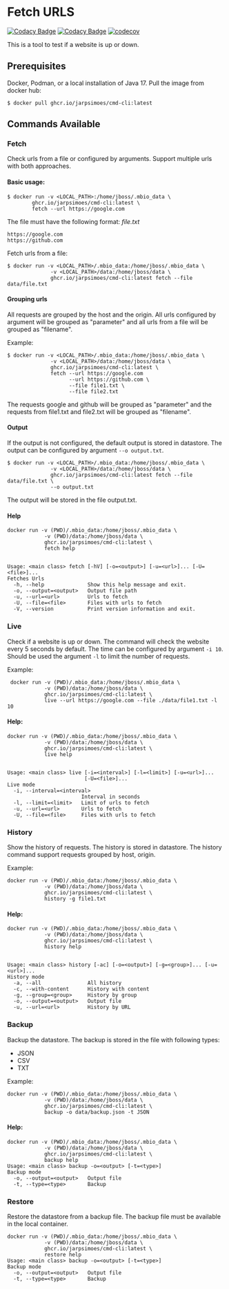 # Fetch URLS

[![Codacy Badge](https://app.codacy.com/project/badge/Grade/429840ee98974b7b93ae8dde07ae339d)](https://www.codacy.com/gh/jarpsimoes/cmd-cli/dashboard?utm_source=github.com&amp;utm_medium=referral&amp;utm_content=jarpsimoes/cmd-cli&amp;utm_campaign=Badge_Grade)
[![Codacy Badge](https://app.codacy.com/project/badge/Coverage/429840ee98974b7b93ae8dde07ae339d)](https://www.codacy.com/gh/jarpsimoes/cmd-cli/dashboard?utm_source=github.com&utm_medium=referral&utm_content=jarpsimoes/cmd-cli&utm_campaign=Badge_Coverage)
[![codecov](https://codecov.io/gh/jarpsimoes/cmd-cli/branch/main/graph/badge.svg?token=LFSBMSWFFM)](https://codecov.io/gh/jarpsimoes/cmd-cli)

This is a tool to test if a website is up or down.

## Prerequisites
Docker, Podman, or a local installation of Java 17.
Pull the image from docker hub:
```shell script
$ docker pull ghcr.io/jarpsimoes/cmd-cli:latest
```

## Commands Available

### Fetch
Check urls from a file or configured by arguments. Support multiple urls with 
both approaches.

#### Basic usage:
```shell script
$ docker run -v <LOCAL_PATH>:/home/jboss/.mbio_data \ 
        ghcr.io/jarpsimoes/cmd-cli:latest \
        fetch --url https://google.com
```

The file must have the following format:
*file.txt*
```text
https://google.com
https://github.com
```

Fetch urls from a file:
```shell script
$ docker run -v <LOCAL_PATH>/.mbio_data:/home/jboss/.mbio_data \ 
              -v <LOCAL_PATH>/data:/home/jboss/data \
              ghcr.io/jarpsimoes/cmd-cli:latest fetch --file data/file.txt
```

#### Grouping urls
All requests are grouped by the host and the origin. All urls configured by
argument will be grouped as "parameter" and all urls from a file will be grouped
as "filename".

Example:
```shell script
$ docker run -v <LOCAL_PATH>/.mbio_data:/home/jboss/.mbio_data \ 
              -v <LOCAL_PATH>/data:/home/jboss/data \
              ghcr.io/jarpsimoes/cmd-cli:latest \
              fetch --url https://google.com 
                    --url https://github.com \
                    --file file1.txt \
                    --file file2.txt
```

The requests google and github will be grouped as "parameter" and the requests
from file1.txt and file2.txt will be grouped as "filename".

#### Output
If the output is not configured, the default output is stored in datastore. 
The output can be configured by argument ```--o output.txt```.

```shell script
$ docker run -v <LOCAL_PATH>/.mbio_data:/home/jboss/.mbio_data \ 
              -v <LOCAL_PATH>/data:/home/jboss/data \
              ghcr.io/jarpsimoes/cmd-cli:latest fetch --file data/file.txt \
              --o output.txt
```

The output will be stored in the file output.txt.

#### Help
```shell script
docker run -v (PWD)/.mbio_data:/home/jboss/.mbio_data \ 
            -v (PWD)/data:/home/jboss/data \
            ghcr.io/jarpsimoes/cmd-cli:latest \
            fetch help


Usage: <main class> fetch [-hV] [-o=<output>] [-u=<url>]... [-U=<file>]...
Fetches Urls
  -h, --help              Show this help message and exit.
  -o, --output=<output>   Output file path
  -u, --url=<url>         Urls to fetch
  -U, --file=<file>       Files with urls to fetch
  -V, --version           Print version information and exit.

```

### Live
Check if a website is up or down. The command will check the website every 5 
seconds by default. The time can be configured by argument ```-i 10```. Should
be used the argument ```-l``` to limit the number of requests.

Example:
```shell script
 docker run -v (PWD)/.mbio_data:/home/jboss/.mbio_data \ 
            -v (PWD)/data:/home/jboss/data \
            ghcr.io/jarpsimoes/cmd-cli:latest \
            live --url https://google.com --file ./data/file1.txt -l 10
```

#### Help:
```shell script
docker run -v (PWD)/.mbio_data:/home/jboss/.mbio_data \ 
            -v (PWD)/data:/home/jboss/data \
            ghcr.io/jarpsimoes/cmd-cli:latest \
            live help


Usage: <main class> live [-i=<interval>] [-l=<limit>] [-u=<url>]...
                         [-U=<file>]...
Live mode
  -i, --interval=<interval>
                        Interval in seconds
  -l, --limit=<limit>   Limit of urls to fetch
  -u, --url=<url>       Urls to fetch
  -U, --file=<file>     Files with urls to fetch
```

### History
Show the history of requests. The history is stored in datastore. The history
command support requests grouped by host, origin.

Example:
```shell
docker run -v (PWD)/.mbio_data:/home/jboss/.mbio_data \ 
            -v (PWD)/data:/home/jboss/data \
            ghcr.io/jarpsimoes/cmd-cli:latest \
            history -g file1.txt
```

#### Help:
```shell script
docker run -v (PWD)/.mbio_data:/home/jboss/.mbio_data \ 
            -v (PWD)/data:/home/jboss/data \
            ghcr.io/jarpsimoes/cmd-cli:latest \
            history help


Usage: <main class> history [-ac] [-o=<output>] [-g=<group>]... [-u=<url>]...
History mode
  -a, --all               All history
  -c, --with-content      History with content
  -g, --group=<group>     History by group
  -o, --output=<output>   Output file
  -u, --url=<url>         History by URL

```

### Backup
Backup the datastore. The backup is stored in the file with following types:
* JSON
* CSV
* TXT

Example:
```shell script
docker run -v (PWD)/.mbio_data:/home/jboss/.mbio_data \ 
            -v (PWD)/data:/home/jboss/data \
            ghcr.io/jarpsimoes/cmd-cli:latest \
            backup -o data/backup.json -t JSON
```

#### Help:
```shell script
docker run -v (PWD)/.mbio_data:/home/jboss/.mbio_data \ 
            -v (PWD)/data:/home/jboss/data \
            ghcr.io/jarpsimoes/cmd-cli:latest \
            backup help
Usage: <main class> backup -o=<output> [-t=<type>]
Backup mode
  -o, --output=<output>   Output file
  -t, --type=<type>       Backup
```

### Restore

Restore the datastore from a backup file. The backup file must be available in
the local container.

```shell script
docker run -v (PWD)/.mbio_data:/home/jboss/.mbio_data \ 
            -v (PWD)/data:/home/jboss/data \
            ghcr.io/jarpsimoes/cmd-cli:latest \
            restore help
Usage: <main class> backup -o=<output> [-t=<type>]
Backup mode
  -o, --output=<output>   Output file
  -t, --type=<type>       Backup
```


